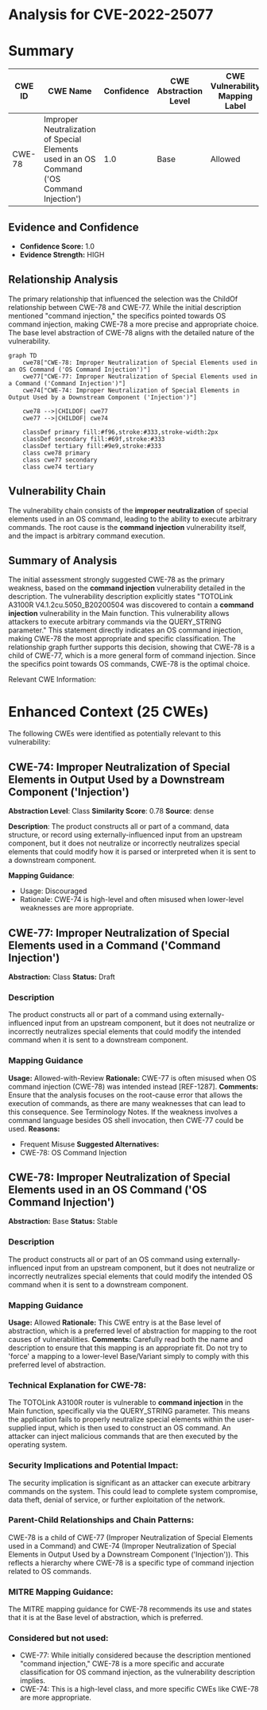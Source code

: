 # Analysis for CVE-2022-25077

# Summary
| CWE ID | CWE Name | Confidence | CWE Abstraction Level | CWE Vulnerability Mapping Label | CWE-Vulnerability Mapping Notes |
|---|---|---|---|---|---|
| CWE-78 | Improper Neutralization of Special Elements used in an OS Command ('OS Command Injection') | 1.0 | Base | Allowed | Primary CWE |

## Evidence and Confidence

*   **Confidence Score:** 1.0
*   **Evidence Strength:** HIGH

## Relationship Analysis
The primary relationship that influenced the selection was the ChildOf relationship between CWE-78 and CWE-77. While the initial description mentioned "command injection," the specifics pointed towards OS command injection, making CWE-78 a more precise and appropriate choice. The base level abstraction of CWE-78 aligns with the detailed nature of the vulnerability.

```mermaid
graph TD
    cwe78["CWE-78: Improper Neutralization of Special Elements used in an OS Command ('OS Command Injection')"]
    cwe77["CWE-77: Improper Neutralization of Special Elements used in a Command ('Command Injection')"]
    cwe74["CWE-74: Improper Neutralization of Special Elements in Output Used by a Downstream Component ('Injection')"]
    
    cwe78 -->|CHILDOF| cwe77
    cwe77 -->|CHILDOF| cwe74
    
    classDef primary fill:#f96,stroke:#333,stroke-width:2px
    classDef secondary fill:#69f,stroke:#333
    classDef tertiary fill:#9e9,stroke:#333
    class cwe78 primary
    class cwe77 secondary
    class cwe74 tertiary
```

## Vulnerability Chain
The vulnerability chain consists of the **improper neutralization** of special elements used in an OS command, leading to the ability to execute arbitrary commands. The root cause is the **command injection** vulnerability itself, and the impact is arbitrary command execution.

## Summary of Analysis
The initial assessment strongly suggested CWE-78 as the primary weakness, based on the **command injection** vulnerability detailed in the description. The vulnerability description explicitly states "TOTOLink A3100R V4.1.2cu.5050_B20200504 was discovered to contain a **command injection** vulnerability in the Main function. This vulnerability allows attackers to execute arbitrary commands via the QUERY_STRING parameter." This statement directly indicates an OS command injection, making CWE-78 the most appropriate and specific classification. The relationship graph further supports this decision, showing that CWE-78 is a child of CWE-77, which is a more general form of command injection. Since the specifics point towards OS commands, CWE-78 is the optimal choice.

Relevant CWE Information:

# Enhanced Context (25 CWEs)
The following CWEs were identified as potentially relevant to this vulnerability:

## CWE-74: Improper Neutralization of Special Elements in Output Used by a Downstream Component ('Injection')
**Abstraction Level**: Class
**Similarity Score**: 0.78
**Source**: dense

**Description**:
The product constructs all or part of a command, data structure, or record using externally-influenced input from an upstream component, but it does not neutralize or incorrectly neutralizes special elements that could modify how it is parsed or interpreted when it is sent to a downstream component.

**Mapping Guidance**:
- Usage: Discouraged
- Rationale: CWE-74 is high-level and often misused when lower-level weaknesses are more appropriate.

## CWE-77: Improper Neutralization of Special Elements used in a Command ('Command Injection')
**Abstraction:** Class
**Status:** Draft

### Description
The product constructs all or part of a command using externally-influenced input from an upstream component, but it does not neutralize or incorrectly neutralizes special elements that could modify the intended command when it is sent to a downstream component.

### Mapping Guidance
**Usage:** Allowed-with-Review
**Rationale:** CWE-77 is often misused when OS command injection (CWE-78) was intended instead [REF-1287].
**Comments:** Ensure that the analysis focuses on the root-cause error that allows the execution of commands, as there are many weaknesses that can lead to this consequence. See Terminology Notes. If the weakness involves a command language besides OS shell invocation, then CWE-77 could be used.
**Reasons:**
- Frequent Misuse
**Suggested Alternatives:**
- CWE-78: OS Command Injection

## CWE-78: Improper Neutralization of Special Elements used in an OS Command ('OS Command Injection')
**Abstraction:** Base
**Status:** Stable

### Description
The product constructs all or part of an OS command using externally-influenced input from an upstream component, but it does not neutralize or incorrectly neutralizes special elements that could modify the intended OS command when it is sent to a downstream component.

### Mapping Guidance
**Usage:** Allowed
**Rationale:** This CWE entry is at the Base level of abstraction, which is a preferred level of abstraction for mapping to the root causes of vulnerabilities.
**Comments:** Carefully read both the name and description to ensure that this mapping is an appropriate fit. Do not try to 'force' a mapping to a lower-level Base/Variant simply to comply with this preferred level of abstraction.

### Technical Explanation for CWE-78:
The TOTOLink A3100R router is vulnerable to **command injection** in the Main function, specifically via the QUERY_STRING parameter. This means the application fails to properly neutralize special elements within the user-supplied input, which is then used to construct an OS command. An attacker can inject malicious commands that are then executed by the operating system.

### Security Implications and Potential Impact:
The security implication is significant as an attacker can execute arbitrary commands on the system. This could lead to complete system compromise, data theft, denial of service, or further exploitation of the network.

### Parent-Child Relationships and Chain Patterns:
CWE-78 is a child of CWE-77 (Improper Neutralization of Special Elements used in a Command) and CWE-74 (Improper Neutralization of Special Elements in Output Used by a Downstream Component ('Injection')). This reflects a hierarchy where CWE-78 is a specific type of command injection related to OS commands.

### MITRE Mapping Guidance:
The MITRE mapping guidance for CWE-78 recommends its use and states that it is at the Base level of abstraction, which is preferred.

### Considered but not used:
- CWE-77: While initially considered because the description mentioned "command injection," CWE-78 is a more specific and accurate classification for OS command injection, as the vulnerability description implies.
- CWE-74: This is a high-level class, and more specific CWEs like CWE-78 are more appropriate.